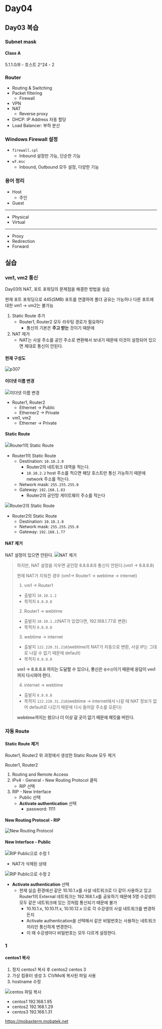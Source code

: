 # Day04

## Day03 복습
### Subnet mask
#### Class A
5.1.1.0/8
	- 호스트 2^24 - 2 

### Router
- Routing & Switching
- Packet filtering
	- Firewall
- VPN
- NAT
	- Reverse proxy
- DHCP: IP Address 자동 할당
- Load Balancer: 부하 분산

### Windows Firewall 설정
- `firewall.cpl`
	- Inbound 설정만 가능, 단순한 기능
- `wf.msc`
	- Inbound, Outbound 모두 설정, 다양한 기능

### 용어 정리
- Host
	- 주인
- Guest

---

- Physical
- Virtual

---

- Proxy
- Redirection
- Forward

## 실습
### vm1, vm2 통신
Day03의 NAT, 포트 포워딩의 문제점을 해결한 방법을 실습

현재 포트 포워딩으로 445(SMB) 포트를 연결하여 폴더 공유는 가능하나 다른 포트에 대한 vm1 -> vm2는 불가능

1. Static Route 추가
	- Router1, Router2 모두 라우팅 경로가 필요하다
		- 통신의 기본은 **주고 받는** 것이기 때문에
2. NAT 제거
	- NAT는 사설 주소를 공인 주소로 변환해서 보내기 때문에 이것이 설정되어 있으면 제대로 통신이 안된다.

#### 현재 구성도
![p307](https://user-images.githubusercontent.com/9030565/53076336-cae2aa00-3532-11e9-963d-c913d175a9e4.png)

#### 이더넷 이름 변경
![이더넷 이름 변경](https://user-images.githubusercontent.com/9030565/53138426-97069380-35c9-11e9-89f3-a744e3c13249.png)
- Router1, Router2
	- Ethernet -> Public
	- Etherner2 -> Private
- vm1, vm2
	- Etherner -> Private

####  Static Route
![Router1의 Static Route](https://user-images.githubusercontent.com/9030565/53139100-e352d300-35cb-11e9-9161-c5f02d485b2a.png)
- Router1의 Static Route
	- Destination: `10.10.2.0`
		- Router2의 네트워크 대역을 적는다.
		- `10.10.2.2` host 주소를 적으면 해당 호스트만 통신 가능하기 때문에 network 주소를 적는다.
	- Network mask: `255.255.255.0`
	- Gateway: `192.168.1.83`
		- Router2의 공인망 게이트웨이 주소를 적는다

![Router2의 Static Route](https://user-images.githubusercontent.com/9030565/53139166-201eca00-35cc-11e9-97f6-d452a1a2e82b.png)
- Router2의 Static Route
	- Destination: `10.10.1.0`
	- Network mask: `255.255.255.0`
	- Gateway: `192.168.1.77`

####  NAT 제거
NAT 설정이 있으면 안된다.
![NAT 제거](https://user-images.githubusercontent.com/9030565/53139239-5eb48480-35cc-11e9-93e5-c337f5a643ad.png)

> 하지만, NAT 설정을 지우면 공인망 8.8.8.8과 통신이 안된다.(vm1 -> 8.8.8.8)
> 
> 현재 NAT가 지워진 경우 (vm1-> Router1 -> webtime -> internet)
> 1. vm1 -> Router1
>   - 출발지 `10.10.1.2`
>   - 목적지 `8.8.8.8`
> 2. Router1 -> webtime
>   - 출발지 `10.10.1.2`(NAT가 있었다면, 192.168.1.77로 변환)
>   - 목적지 `8.8.8.8`
> 3. webtime -> internet
>   - 출발지 `122.220.31.218`(webtime의 NAT가 자동으로 변환, 사설 IP는 그대로 나갈 수 없기 때문에 default)
>   - 목적지 `8.8.8.8`
>
> **vm1 -> 8.8.8.8 까지는 도달할 수 있으나, 통신은 `송수신`이기 때문에 응답이 vm1까지 다시와야 한다.**
>
> 4. internet -> webtime
>   - 출발지 `8.8.8.8`
>   - 목적지 `122.220.31.218`(webtime -> internet에서 나갈 때 NAT 정보가 없어 default로 나갔기 때문에 다시 들어갈 주소를 모른다)
> 
> **webtime까지는 왔으나 더 이상 갈 곳이 없기 때문에 패킷을 버린다.**


### 자동 Route
#### Static Route 제거
Router1, Router2 
위 과정에서 생성한 Static Route 모두 제거

Router1, Router2
1. Routing and Remote Access
3. IPv4 - General - New Routing Protocol 클릭
	- RIP 선택
4. RIP - New Interface
	- Public 선택
	- **Activate authentication** 선택
		- password: 1111

#### New Routing Protocol  - RIP
![New Routing Protocol](https://user-images.githubusercontent.com/9030565/53140806-3c713580-35d1-11e9-8cbf-6e487ff7e6ba.png)

#### New Interface - Public
![RIP Public으로 수정 1](https://user-images.githubusercontent.com/9030565/53140812-42ffad00-35d1-11e9-8cef-e507af37b391.png)
- NAT가 삭제된 상태

![RIP Public으로 수정 2](https://user-images.githubusercontent.com/9030565/53141208-a0e0c480-35d2-11e9-8978-536b6de53e84.png)
- **Activate authentication** 선택
	- 현재 실습 환경에선 같은 10.10.1.x를 사설 네트워크로 다 같이 사용하고 있고 Router1의 External 네트워크는 192.168.1.x를 공유하기 때문에 5명 수강생이 모두 같은 네트워크에 있는 것처럼 통신되기 때문에 불가
		- 10.10.1.x, 10.10.11.x, 10.10.12.x 으로 각 수강생의 사설 네트워크를 변경하든지
		- Activate authentication을 선택해서 같은 비밀번호는 사용하는 네트워크끼리만 통신하게 변경한다.
		- 이 때 수강생마다 비밀번호는 모두 다르게 설정한다.


### 1
#### centos1 복사
1. 정지 centos1 복사 후 centos2 centos 3
2. 가상 컴퓨터 생성
	3. C\VMs에 복사된 파일 사용
3. hostname 수정


![centos 파일 복사](https://user-images.githubusercontent.com/9030565/53141528-d1752e00-35d3-11e9-938e-364d59f573f0.png)

- centos1 192.168.1.95
- centos2 192.168.1.29
- centos3 192.168.1.31

https://mobaxterm.mobatek.net
